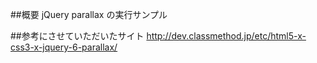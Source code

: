 ##概要
jQuery parallax の実行サンプル

##参考にさせていただいたサイト
http://dev.classmethod.jp/etc/html5-x-css3-x-jquery-6-parallax/